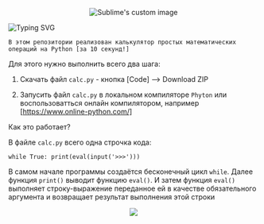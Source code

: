 <p align="center">
  <img src="https://github.com/philt27/Python-Calculator/assets/124879514/dfde909f-e77e-4d81-93c1-8dc538a21250" alt="Sublime's custom image"/>
</p>


![Typing SVG](https://readme-typing-svg.herokuapp.com?color=%2336BCF7&lines=Калькулятор+за+10+секунд)


```
В этом репозитории реализован калькулятор простых математических операций на Python [за 10 секунд!]
```

Для этого нужно выполнить всего два шага:

1) Скачать файл  ``` calc.py ``` -  кнопка [Code] --> Download ZIP

2) Запусить файл  ``` calc.py ``` в локальном компиляторе ``` Phyton ``` или воспользоватться онлайн компилятором, например [https://www.online-python.com/]

Как это работает?

В файле ``` calc.py ``` всего одна строчка кода:
```
while True: print(eval(input('>>>')))
```
В самом начале программы создаётся бесконечный цикл ``` while ```.
Далее функция ``` print() ``` выводит функцию ``` eval() ```.
И затем функция ``` eval() ``` выполняет строку-выражение переданное ей в качестве обязательного аргумента и возвращает результат выполнения этой строки

<p align="center">
  <img src="https://github.com/philt27/Python-Calculator/assets/124879514/9eeaf93b-cc80-4f0f-90b2-50da2dc5484a"/>
</p>
